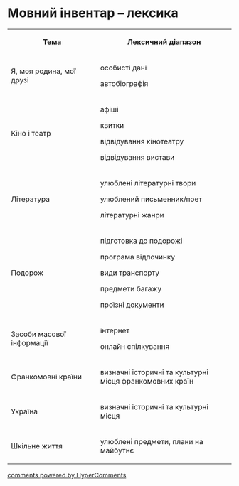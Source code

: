 <div id="hypercomments_widget" class="js-hypercomments-widget invisible"></div>

# Мовний інвентар – лексика

<table>
<tbody>
<tr>
<td style="text-align: center;" width="245">
<p><strong>Тема</strong></p>
</td>
<td style="text-align: center;" width="415">
<p><strong>Лексичний діапазон</strong></p>
</td>
</tr>
<tr>
<td width="245">
<p>Я, моя родина, мої друзі</p>
</td>
<td width="415">
<p>особисті дані</p>
<p>автобіографія</p>
</td>
</tr>
<tr>
<td width="245">
<p>Кіно і театр</p>
</td>
<td width="415">
<p>афіші</p>
<p>квитки</p>
<p>відвідування кінотеатру</p>
<p>відвідування вистави</p>
</td>
</tr>
<tr>
<td width="245">
<p>Література</p>
</td>
<td width="415">
<p>улюблені літературні твори</p>
<p>улюблений письменник/поет</p>
<p>літературні жанри</p>
</td>
</tr>
<tr>
<td width="245">
<p>Подорож</p>
</td>
<td width="415">
<p>підготовка до подорожі</p>
<p>програма відпочинку</p>
<p>види транспорту</p>
<p>предмети багажу</p>
<p>проїзні документи</p>
</td>
</tr>
<tr>
<td width="245">
<p>Засоби масової інформації</p>
</td>
<td width="415">
<p>інтернет</p>
<p>онлайн спілкування</p>
</td>
</tr>
<tr>
<td width="245">
<p>Франкомовні країни</p>
</td>
<td width="415">
<p>визначні історичні та культурні місця франкомовних країн</p>
</td>
</tr>
<tr>
<td width="245">
<p>Україна</p>
</td>
<td width="415">
<p>визначні історичні та культурні місця</p>
</td>
</tr>
<tr>
<td width="245">
<p>Шкільне життя</p>
</td>
<td width="415">
<p>улюблені предмети, плани на майбутнє</p>
</td>
</tr>
</tbody>
</table>

<div class="js-hypercomments-container">
    <a href="http://hypercomments.com" class="hc-link" title="comments widget">comments powered by HyperComments</a>
</div>